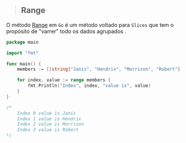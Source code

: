> ## Range 

O método [Range](https://tour.golang.org/moretypes/16) em `Go` é um método voltado para `Slices` que tem o propósito de "varrer" todo os dados agrupados . 




```go
package main

import "fmt"

func main() {
	members := []string{"Janis", "Hendrix", "Morrison", "Robert"}

	for index, value := range members {
		fmt.Println("Index", index, "value is", value)
	}
}

/*
    Index 0 value is Janis
    Index 1 value is Hendrix
    Index 2 value is Morrison
    Index 3 value is Robert
*/
```